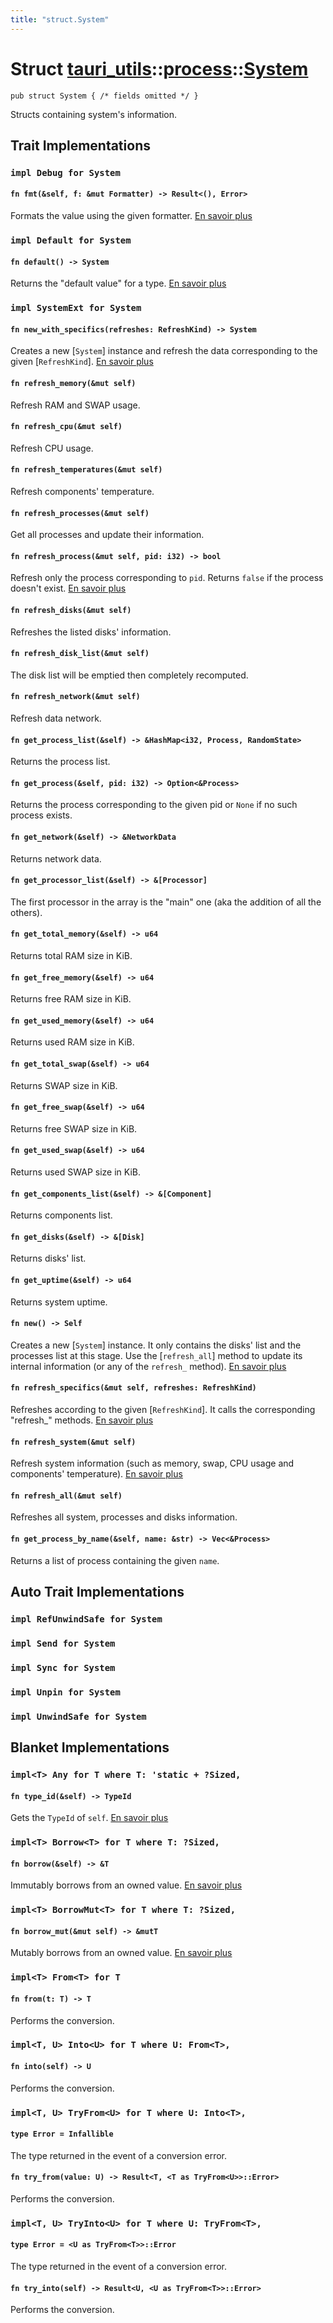 ```yaml
---
title: "struct.System"
---
```


# Struct [tauri_utils](/docs/api/rust/tauri_utils/../index.html)::​[process](/docs/api/rust/tauri_utils/index.html)::​[System](/docs/api/rust/tauri_utils/)

    pub struct System { /* fields omitted */ }

Structs containing system's information.

## Trait Implementations

### `impl Debug for System`

#### `fn fmt(&self, f: &mut Formatter) -> Result<(), Error>`

Formats the value using the given formatter. [En savoir plus](https://doc.rust-lang.org/nightly/core/fmt/trait.Debug.html#tymethod.fmt)

### `impl Default for System`

#### `fn default() -> System`

Returns the "default value" for a type. [En savoir plus](https://doc.rust-lang.org/nightly/core/default/trait.Default.html#tymethod.default)

### `impl SystemExt for System`

#### `fn new_with_specifics(refreshes: RefreshKind) -> System`

Creates a new \[`System`] instance and refresh the data corresponding to the given \[`RefreshKind`]. [En savoir plus](/docs/api/rust/tauri_utils/../../tauri_utils/process/trait.SystemExt.html#tymethod.new_with_specifics)

#### `fn refresh_memory(&mut self)`

Refresh RAM and SWAP usage.

#### `fn refresh_cpu(&mut self)`

Refresh CPU usage.

#### `fn refresh_temperatures(&mut self)`

Refresh components' temperature.

#### `fn refresh_processes(&mut self)`

Get all processes and update their information.

#### `fn refresh_process(&mut self, pid: i32) -> bool`

Refresh only the process corresponding to `pid`. Returns `false` if the process doesn't exist. [En savoir plus](/docs/api/rust/tauri_utils/../../tauri_utils/process/trait.SystemExt.html#tymethod.refresh_process)

#### `fn refresh_disks(&mut self)`

Refreshes the listed disks' information.

#### `fn refresh_disk_list(&mut self)`

The disk list will be emptied then completely recomputed.

#### `fn refresh_network(&mut self)`

Refresh data network.

#### `fn get_process_list(&self) -> &HashMap<i32, Process, RandomState>`

Returns the process list.

#### `fn get_process(&self, pid: i32) -> Option<&Process>`

Returns the process corresponding to the given pid or `None` if no such process exists.

#### `fn get_network(&self) -> &NetworkData`

Returns network data.

#### `fn get_processor_list(&self) -> &[Processor]`

The first processor in the array is the "main" one (aka the addition of all the others).

#### `fn get_total_memory(&self) -> u64`

Returns total RAM size in KiB.

#### `fn get_free_memory(&self) -> u64`

Returns free RAM size in KiB.

#### `fn get_used_memory(&self) -> u64`

Returns used RAM size in KiB.

#### `fn get_total_swap(&self) -> u64`

Returns SWAP size in KiB.

#### `fn get_free_swap(&self) -> u64`

Returns free SWAP size in KiB.

#### `fn get_used_swap(&self) -> u64`

Returns used SWAP size in KiB.

#### `fn get_components_list(&self) -> &[Component]`

Returns components list.

#### `fn get_disks(&self) -> &[Disk]`

Returns disks' list.

#### `fn get_uptime(&self) -> u64`

Returns system uptime.

#### `fn new() -> Self`

Creates a new \[`System`] instance. It only contains the disks' list and the processes list at this stage. Use the \[`refresh_all`] method to update its internal information (or any of the `refresh_` method). [En savoir plus](/docs/api/rust/tauri_utils/../../tauri_utils/process/trait.SystemExt.html#method.new)

#### `fn refresh_specifics(&mut self, refreshes: RefreshKind)`

Refreshes according to the given \[`RefreshKind`]. It calls the corresponding "refresh\_" methods. [En savoir plus](/docs/api/rust/tauri_utils/../../tauri_utils/process/trait.SystemExt.html#method.refresh_specifics)

#### `fn refresh_system(&mut self)`

Refresh system information (such as memory, swap, CPU usage and components' temperature). [En savoir plus](/docs/api/rust/tauri_utils/../../tauri_utils/process/trait.SystemExt.html#method.refresh_system)

#### `fn refresh_all(&mut self)`

Refreshes all system, processes and disks information.

#### `fn get_process_by_name(&self, name: &str) -> Vec<&Process>`

Returns a list of process containing the given `name`.

## Auto Trait Implementations

### `impl RefUnwindSafe for System`

### `impl Send for System`

### `impl Sync for System`

### `impl Unpin for System`

### `impl UnwindSafe for System`

## Blanket Implementations

### `impl<T> Any for T where T: 'static + ?Sized,`

#### `fn type_id(&self) -> TypeId`

Gets the `TypeId` of `self`. [En savoir plus](https://doc.rust-lang.org/nightly/core/any/trait.Any.html#tymethod.type_id)

### `impl<T> Borrow<T> for T where T: ?Sized,`

#### `fn borrow(&self) -> &T`

Immutably borrows from an owned value. [En savoir plus](https://doc.rust-lang.org/nightly/core/borrow/trait.Borrow.html#tymethod.borrow)

### `impl<T> BorrowMut<T> for T where T: ?Sized,`

#### `fn borrow_mut(&mut self) -> &mutT`

Mutably borrows from an owned value. [En savoir plus](https://doc.rust-lang.org/nightly/core/borrow/trait.BorrowMut.html#tymethod.borrow_mut)

### `impl<T> From<T> for T`

#### `fn from(t: T) -> T`

Performs the conversion.

### `impl<T, U> Into<U> for T where U: From<T>,`

#### `fn into(self) -> U`

Performs the conversion.

### `impl<T, U> TryFrom<U> for T where U: Into<T>,`

#### `type Error = Infallible`

The type returned in the event of a conversion error.

#### `fn try_from(value: U) -> Result<T, <T as TryFrom<U>>::Error>`

Performs the conversion.

### `impl<T, U> TryInto<U> for T where U: TryFrom<T>,`

#### `type Error = <U as TryFrom<T>>::Error`

The type returned in the event of a conversion error.

#### `fn try_into(self) -> Result<U, <U as TryFrom<T>>::Error>`

Performs the conversion.
